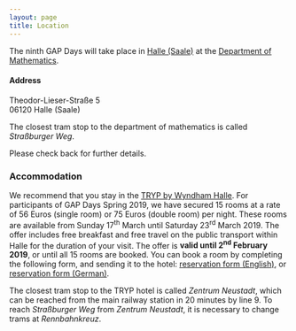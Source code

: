 ```yaml
---
layout: page
title: Location
---
```


The ninth GAP Days will take place in
[Halle (Saale)](http://www.halle.de/en/Home) at the
[Department of Mathematics](http://www.mathematik.uni-halle.de).

<h4>Address</h4>
Theodor-Lieser-Straße 5 <br/>
06120 Halle (Saale) <br/>

The closest tram stop to the department of mathematics is called *Straßburger
Weg*.<br/>

Please check back for further details.

<h3>Accommodation</h3>

We recommend that you stay in the <a href="https://www.tryphalle.com/">TRYP by
Wyndham Halle</a>.  For participants of GAP Days Spring 2019, we have secured 15
rooms at a rate of 56 Euros (single room) or 75 Euros (double room) per night.
These rooms are available from Sunday 17<sup>th</sup> March until Saturday
23<sup>rd</sup> March 2019.  The offer includes free breakfast and free travel
on the public transport within Halle for the duration of your visit.  The offer
is <b>valid until 2<sup>nd</sup> February 2019</b>, or until all 15 rooms are
booked.
You can book a room by completing the
following form, and sending it to the hotel: <a href="{{ site.url }}{{
  site.baseurl }}/hotel_form/english.pdf">reservation form (English)</a>,
or <a href="{{ site.url }}{{ site.baseurl }}/hotel_form/deutsch.pdf">reservation
form (German)</a>.<br/>

The closest tram stop to the TRYP hotel is called *Zentrum Neustadt*, which can
be reached from the main railway station in 20 minutes by line 9. To reach
*Straßburger Weg* from *Zentrum Neustadt*, it is necessary to change trams at
*Rennbahnkreuz*.

